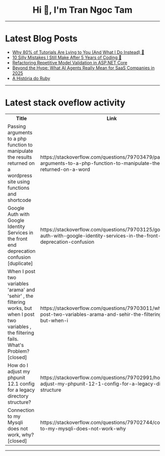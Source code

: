 <h1 align="center">Hi 👋, I'm Tran Ngoc Tam</h1>

---

# Latest Blog Posts 
<!-- BLOG-POST-LIST:START -->
- [Why 80% of Tutorials Are Lying to You &lpar;And What I Do Instead&rpar; 🤯](https://dev.to/0x7b-shop/why-80-of-tutorials-are-lying-to-you-and-what-i-do-instead-4o3o)
- [10 Silly Mistakes I Still Make After 5 Years of Coding 🙈](https://dev.to/0x7b-shop/10-silly-mistakes-i-still-make-after-5-years-of-coding-j2p)
- [Refactoring Repetitive Model Validation in ASP.NET Core](https://dev.to/seanmdrew/refactoring-repetitive-model-validation-in-aspnet-core-2hb7)
- [Beyond the Hype: What AI Agents Really Mean for SaaS Companies in 2025](https://dev.to/tarunsinghofficial/beyond-the-hype-what-ai-agents-really-mean-for-saas-companies-in-2025-4c2l)
- [A História do Ruby](https://dev.to/henriquesilvadev/a-historia-do-ruby-ihc)
<!-- BLOG-POST-LIST:END -->

---

# Latest stack oveflow activity
<table>
  <tr><th>Title</th><th>Link</th></tr>
  <!-- STACKOVERFLOW:START --><tr><td>Passing arguments to a php function to manipulate the results returned on a wordpress site using functions and shortcode</td><td>https://stackoverflow.com/questions/79703479/passing-arguments-to-a-php-function-to-manipulate-the-results-returned-on-a-word</td></tr><tr><td>Google Auth with Google Identity Services in the front end deprecation confusion [duplicate]</td><td>https://stackoverflow.com/questions/79703125/google-auth-with-google-identity-services-in-the-front-end-deprecation-confusion</td></tr><tr><td>When I post two variables &#39;arama&#39; and &#39;sehir&#39; , the filtering works, but when I post two variables , the filtering fails. What&#39;s Problem? [closed]</td><td>https://stackoverflow.com/questions/79703011/when-i-post-two-variables-arama-and-sehir-the-filtering-works-but-when-i</td></tr><tr><td>How do I adjust my phpunit 12.1 config for a legacy directory structure?</td><td>https://stackoverflow.com/questions/79702991/how-do-i-adjust-my-phpunit-12-1-config-for-a-legacy-directory-structure</td></tr><tr><td>Connection to my Mysqli does not work, why? [closed]</td><td>https://stackoverflow.com/questions/79702744/connection-to-my-mysqli-does-not-work-why</td></tr><!-- STACKOVERFLOW:END -->
</table>

---


